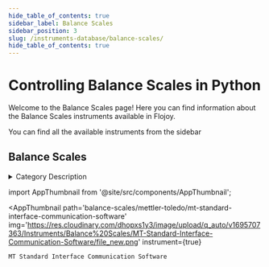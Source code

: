 ```yaml
--- 
hide_table_of_contents: true
sidebar_label: Balance Scales
sidebar_position: 3
slug: /instruments-database/balance-scales/
hide_table_of_contents: true
---
```


# Controlling Balance Scales in Python

Welcome to the Balance Scales page! Here you can find information about the Balance Scales instruments available in Flojoy.

You can find all the available instruments from the sidebar


## Balance Scales 

<details> 
<summary>Category Description</summary> 
Balances, Scales and Weighing. Laboratory balances are used to accurately determine the mass or weight of an item or substance within a specific weight range and to a particular readability. They are typically used to measure the weight of smaller amounts of substances in grams, milligrams, or micrograms.
</details> 

<!-- Custom component -->
import AppThumbnail from '@site/src/components/AppThumbnail';

<div className="flex flex-wrap">

<AppThumbnail 
    path='balance-scales/mettler-toledo/mt-standard-interface-communication-software'
    img='https://res.cloudinary.com/dhopxs1y3/image/upload/q_auto/v1695707363/Instruments/Balance%20Scales/MT-Standard-Interface-Communication-Software/file_new.png'
    instrument={true}
>
    MT Standard Interface Communication Software
</AppThumbnail>
</div>